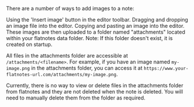 There are a number of ways to add images to a note:

Using the 'Insert image' button in the editor toolbar.
Dragging and dropping an image file into the editor.
Copying and pasting an image into the editor.
These images are then uploaded to a folder named "attachments" located within your flatnotes data folder. Note: If this folder doesn't exist, it is created on startup.

All files in the attachments folder are accessible at `/attachments/<filename>`. For example, if you have an image named `my-image.png` in the attachments folder, you can access it at `https://www.your-flatnotes-url.com/attachments/my-image.png`.

Currently, there is no way to view or delete files in the attachments folder from flatnotes and they are not deleted when the note is deleted. You will need to manually delete them from the folder as required.